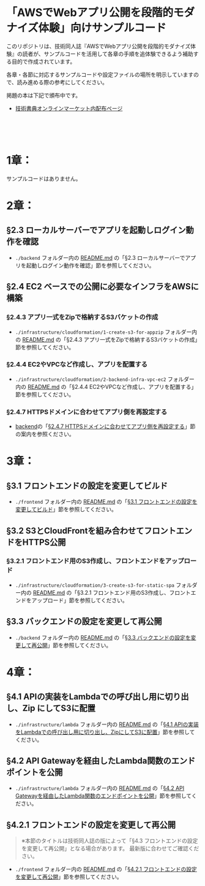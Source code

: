 # 「AWSでWebアプリ公開を段階的モダナイズ体験」向けサンプルコード

このリポジトリは、技術同人誌『AWSでWebアプリ公開を段階的モダナイズ体験』の読者が、サンプルコードを活用して各章の手順を追体験できるよう補助する目的で作成されています。

各章・各節に対応するサンプルコードや設定ファイルの場所を明示していますので、読み進める際の参考にしてください。

掲題の本は下記で頒布中です。

 * [技術書典オンラインマーケット内配布ページ](https://techbookfest.org/product/2j4emmuYQ9yMhvmMHhnMY5)

<br><br><br>



# 1章：

サンプルコードはありません。



# 2章：

## §2.3 ローカルサーバーでアプリを起動しログイン動作を確認

* `./backend` フォルダー内の [README.md](./backend/README.md) の「§2.3 ローカルサーバーでアプリを起動しログイン動作を確認」節を参照してください。

## §2.4 EC2 ベースでの公開に必要なインフラをAWSに構築

### §2.4.3 アプリ一式をZipで格納するS3バケットの作成

* `./infrastructure/cloudformation/1-create-s3-for-appzip` フォルダー内の [README.md](./infrastructure/cloudformation/1-create-s3-for-appzip/README.md) の「§2.4.3 アプリ一式をZipで格納するS3バケットの作成」節を参照してください。

### §2.4.4 EC2やVPCなど作成し、アプリを配置する

* `./infrastructure/cloudformation/2-backend-infra-vpc-ec2` フォルダー内の [README.md](./infrastructure/cloudformation/2-backend-infra-vpc-ec2/README.md) の「§2.4.4 EC2やVPCなど作成し、アプリを配置する」節を参照してください。

### §2.4.7 HTTPSドメインに合わせてアプリ側を再設定する

* [backend](./backend/README.md)の「[§2.4.7 HTTPSドメインに合わせてアプリ側を再設定する](./backend/README.md#247-httpsドメインに合わせてアプリ側を再設定をする)」節の案内を参照ください。



# 3章：

## §3.1 フロントエンドの設定を変更してビルド

* `./frontend` フォルダー内の [README.md](./frontend/README.md) の「[§3.1 フロントエンドの設定を変更してビルド](./frontend/README.md#31-フロントエンドの設定を変更してビルド)」節を参照してください。

## §3.2 S3とCloudFrontを組み合わせてフロントエンドをHTTPS公開

### §3.2.1 フロントエンド用のS3作成し、フロントエンドをアップロード

* `./infrastructure/cloudformation/3-create-s3-for-static-spa` フォルダー内の [README.md](./infrastructure/cloudformation/3-create-s3-for-static-spa/README.md) の「§3.2.1 フロントエンド用のS3作成し、フロントエンドをアップロード」節を参照してください。


## §3.3 バックエンドの設定を変更して再公開

* `./backend` フォルダー内の [README.md](./backend/README.md) の「[§3.3 バックエンドの設定を変更して再公開](./backend/README.md#33-バックエンドの設定を変更して再公開)」節を参照してください。



# 4章：

## §4.1 APIの実装をLambdaでの呼び出し用に切り出し、Zip にしてS3に配置

* `./infrastructure/lambda` フォルダー内の [README.md](./infrastructure/lambda/README.md) の「[§4.1 APIの実装をLambdaでの呼び出し用に切り出し、ZipにしてS3に配置](./infrastructure/lambda/README.md#41-apiの実装をlambdaでの呼び出し用に切り出しzip-にしてs3に配置)」節を参照してください。

## §4.2 API Gatewayを経由したLambda関数のエンドポイントを公開

* `./infrastructure/lambda` フォルダー内の [README.md](./infrastructure/lambda/README.md) の「[§4.2 API Gatewayを経由したLambda関数のエンドポイントを公開](./infrastructure/lambda/README.md#42-api-gatewayを経由したlambda関数のエンドポイントを公開)」節を参照してください。

## §4.2.1 フロントエンドの設定を変更して再公開

> ※本節のタイトルは技術同人誌の版によって「§4.3 フロントエンドの設定を変更して再公開」となる場合があります。
> 最新版に合わせてご確認ください。

* `./frontend` フォルダー内の [README.md](./frontend/README.md) の「[§4.2.1 フロントエンドの設定を変更して再公開](./frontend/README.md#421-フロントエンドの設定を変更して再公開)」節を参照してください。



